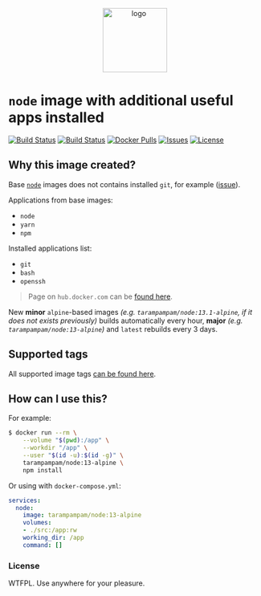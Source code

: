 <p align="center">
  <img alt="logo" src="https://hsto.org/webt/83/nk/0y/83nk0ym623xt8yit1b3pq9tj4cs.png" width="128" />
</p>

# `node` image with additional useful apps installed

[![Build Status][badge_build_minor]][link_actions]
[![Build Status][badge_build_major]][link_actions]
[![Docker Pulls][badge_pulls]][link_hub]
[![Issues][badge_issues]][link_issues]
[![License][badge_license]][link_license]

## Why this image created?

Base [`node`][link_base_node_image] images does not contains installed `git`, for example ([issue][node-586]).

Applications from base images:

- `node`
- `yarn`
- `npm`

Installed applications list:

- `git`
- `bash`
- `openssh`

> Page on `hub.docker.com` can be [found here][link_hub].

New **minor** `alpine`-based images _(e.g. `tarampampam/node:13.1-alpine`, if it does not exists previously)_ builds automatically every hour, **major** _(e.g. `tarampampam/node:13-alpine`)_ and `latest` rebuilds every 3 days.

## Supported tags

All supported image tags [can be found here][link_docker_tags].

## How can I use this?

For example:

```bash
$ docker run --rm \
    --volume "$(pwd):/app" \
    --workdir "/app" \
    --user "$(id -u):$(id -g)" \
    tarampampam/node:13-alpine \
    npm install
```

Or using with `docker-compose.yml`:

```yml
services:
  node:
    image: tarampampam/node:13-alpine
    volumes:
    - ./src:/app:rw
    working_dir: /app
    command: []
```

### License

WTFPL. Use anywhere for your pleasure.

[badge_pulls]:https://img.shields.io/docker/pulls/tarampampam/node.svg?maxAge=30&style=flat-square
[badge_issues]:https://img.shields.io/github/issues/tarampampam/node-docker.svg?maxAge=30&style=flat-square
[badge_license]:https://img.shields.io/github/license/tarampampam/node-docker.svg?maxAge=30&style=flat-square&color=success
[badge_build_minor]:https://img.shields.io/github/workflow/status/tarampampam/node-docker/Build%20minor%20alpine%20image.svg?label=minor%20build&logo=github&style=flat-square
[badge_build_major]:https://img.shields.io/github/workflow/status/tarampampam/node-docker/Build%20major%20images.svg?label=major%20build&logo=github&style=flat-square
[node-586]:https://github.com/nodejs/docker-node/issues/586
[link_base_node_image]:https://hub.docker.com/_/node?tab=tags
[link_hub]:https://hub.docker.com/r/tarampampam/node/
[link_actions]:https://github.com/tarampampam/node-docker/actions
[link_docker_tags]:https://hub.docker.com/r/tarampampam/node/tags
[link_license]:https://github.com/tarampampam/node-docker/blob/master/LICENSE
[link_issues]:https://github.com/tarampampam/node-docker/issues
